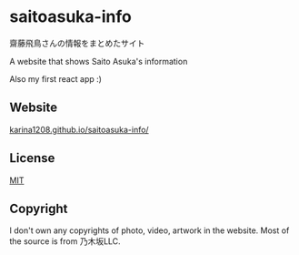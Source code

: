 # saitoasuka-info
齋藤飛鳥さんの情報をまとめたサイト

A website that shows Saito Asuka's information

Also my first react app :)

## Website
[karina1208.github.io/saitoasuka-info/](https://https://karina1208.github.io/saitoasuka-info/#/)

## License
[MIT](https://choosealicense.com/licenses/mit/)

## Copyright
I don't own any copyrights of photo, video, artwork in the website. 
Most of the source is from 乃木坂LLC.